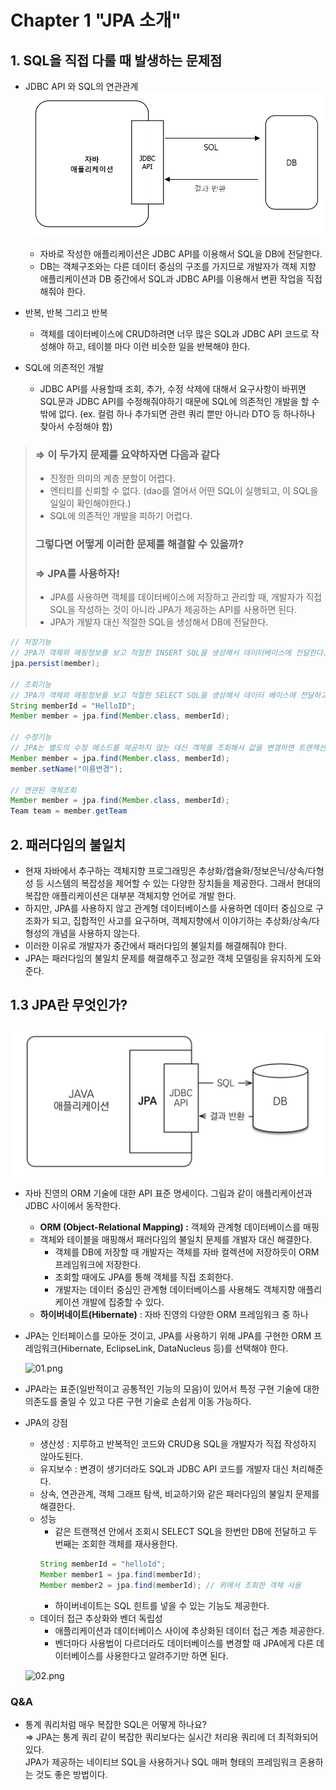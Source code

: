 # Chapter 1 "JPA 소개"

## 1. SQL을 직접 다룰 때 발생하는 문제점

* JDBC API 와 SQL의 연관관계<br>
![JDBC API 와 SQL의 연관관계](./resources/01-03.png)
  * 자바로 작성한 애플리케이션은 JDBC API를 이용해서 SQL을 DB에 전달한다.
  * DB는 객체구조와는 다른 데이터 중심의 구조를 가지므로 개발자가 객체 지향 애플리케이션과 DB 중간에서 SQL과 JDBC API를 이용해서 변환 작업을 직접 해줘야 한다.

* 반복, 반복 그리고 반복
  * 객체를 데이터베이스에 CRUD하려면 너무 많은 SQL과 JDBC API 코드로 작성해야 하고, 테이블 마다 이런 비슷한 일을 반복해야 한다.
* SQL에 의존적인 개발
  * JDBC API를 사용할때 조회, 추가, 수정 삭제에 대해서 요구사항이 바뀌면 SQL문과 JDBC API를 수정해줘야하기 때문에 SQL에 의존적인 개발을 할 수 밖에 없다. (ex. 컬럼 하나 추가되면 관련 쿼리 뿐만 아니라 DTO 등 하나하나 찾아서 수정해야 함)

> ### ⇒ 이 두가지 문제를 요약하자면 다음과 같다
> * 진정한 의미의 계층 분할이 어렵다.
> * 엔티티를 신뢰할 수 없다. (dao를 열어서 어떤 SQL이 실행되고, 이 SQL을 일일이 확인해야한다.)
> * SQL에 의존적인 개발을 피하기 어렵다.
>
> ### 그렇다면 어떻게 이러한 문제를 해결할 수 있을까?
> ### ⇒ JPA를 사용하자!
> * JPA를 사용하면 객체를 데이터베이스에 저장하고 관리할 때, 개발자가 직접 SQL을 작성하는 것이 아니라 JPA가 제공하는 API를 사용하면 된다.
> * JPA가 개발자 대신 적절한 SQL을 생성해서 DB에 전달한다.

```java
// 저장기능
// JPA가 객체와 매핑정보를 보고 적절한 INSERT SQL을 생성해서 데이터베이스에 전달한다.
jpa.persist(member);

// 조회기능
// JPA가 객체와 매핑정보를 보고 적절한 SELECT SQL을 생성해서 데이터 베이스에 전달하고 그 결과로 Member 객체를 생성해서 반환한다.
String memberId = "HelloID";
Member member = jpa.find(Member.class, memberId);

// 수정기능
// JPA는 별도의 수정 메소드를 제공하지 않는 대신 객체를 조회해서 값을 변경하면 트랜잭션을 커밋할 때 데이터베이스에 적절한 UPDATE SQL이전달된다.
Member member = jpa.find(Member.class, memberId);
member.setName("이름변경");

// 연관된 객체조회
Member member = jpa.find(Member.class, memberId);
Team team = member.getTeam
```

## 2. 패러다임의 불일치

* 현재 자바에서 추구하는 객체지향 프로그래밍은 추상화/캡슐화/정보은닉/상속/다형성 등 시스템의 복잡성을 제어할 수 있는 다양한 장치들을 제공한다. 그래서 현대의 복잡한 애플리케이션은 대부분 객체지향 언어로 개발 한다.
* 하지만, JPA를 사용하지 않고 관계형 데이터베이스를 사용하면 데이터 중심으로 구조화가 되고, 집합적인 사고를 요구하며, 객체지향에서 이야기하는 추상화/상속/다형성의 개념을 사용하지 않는다.
* 이러한 이유로 개발자가 중간에서 패러다임의 불일치를 해결해줘야 한다.
* JPA는 패러다임의 불일치 문제를 해결해주고 정교한 객체 모델링을 유지하게 도와준다.

## 1.3 JPA란 무엇인가?

![JPA.png](./resources/01-00.png)

* 자바 진영의 ORM 기술에 대한 API 표준 명세이다. 그림과 같이 애플리케이션과 JDBC 사이에서 동작한다.

  

    - **ORM (Object-Relational Mapping) :** 객체와 관계형 데이터베이스를 매핑
    - 객체와 테이블을 매핑해서 패러다임의 불일치 문제를 개발자 대신 해결한다.
        - 객체를 DB에 저장할 때 개발자는 객체를 자바 컬렉션에 저장하듯이 ORM 프레임워크에 저장한다.
        - 조회할 때에도 JPA를 통해 객체를 직접 조회한다.
        - 개발자는 데이터 중심인 관계형 데이터베이스를 사용해도 객체지향 애플리케이션 개발에 집중할 수 있다.
    - **하이버네이트(Hibernate)** : 자바 진영의 다양한 ORM 프레임워크 중 하나
- JPA는 인터페이스를 모아둔 것이고, JPA를 사용하기 위해 JPA를 구현한 ORM 프레임워크(Hibernate, EclipseLink, DataNucleus 등)를 선택해야 한다.

  ![01.png](./01.png)

- JPA라는 표준(일반적이고 공통적인 기능의 모음)이 있어서 특정 구현 기술에 대한 의존도를 줄일 수 있고 다른 구현 기술로 손쉽게 이동 가능하다.
- JPA의 강점
    - 생산성 : 지루하고 반복적인 코드와 CRUD용 SQL을 개발자가 직접 작성하지 않아도된다.
    - 유지보수 : 변경이 생기더라도 SQL과 JDBC API 코드를 개발자 대신 처리해준다.
    - 상속, 연관관계, 객체 그래프 탐색, 비교하기와 같은 패러다임의 불일치 문제를 해결한다.
    - 성능
        - 같은 트랜잭션 안에서 조회시 SELECT SQL을 한번만 DB에 전달하고 두 번째는 조회한 객체를 재사용한다.
        ```java
		String memberId = "helloId";
        Member member1 = jpa.find(memberId);
        Member member2 = jpa.find(memberId); // 위에서 조회한 객체 사용
       ```
        - 하이버네이트는 SQL 힌트를 넣을 수 있는 기능도 제공한다.
    - 데이터 접근 추상화와 벤더 독립성
        - 애플리케이션과 데이터베이스 사이에 추상화된 데이터 접근 계층 제공한다.
        - 벤더마다 사용법이 다르더라도 데이터베이스를 변경할 때 JPA에게 다른 데이터베이스를 사용한다고 알려주기만 하면 된다.

    ![02.png](./02.png)



### Q&A

- 통계 쿼리처럼 매우 복잡한 SQL은 어떻게 하나요?<br>
  ⇒ JPA는 통계 쿼리 같이 복잡한 쿼리보다는 실시간 처리용 쿼리에 더 최적화되어 있다.<br>
    JPA가 제공하는 네이티브 SQL을 사용하거나 SQL 매퍼 형태의 프레임워크 혼용하는 것도 좋은 방법이다.